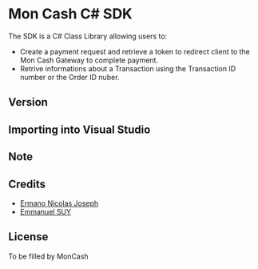 # Mon Cash C# SDK

The SDK is a C# Class Library allowing users to:
* Create a payment request and retrieve a token to redirect client to the Mon Cash Gateway to complete payment.
* Retrive informations about a Transaction using the Transaction ID number or the Order ID nuber.

## Version


## Importing into Visual Studio


## Note

## Credits

- [Ermano Nicolas Joseph](https://linkedin.com/in/jnermano)
- [Emmanuel SUY](http://www.linkedin.com/in/emmanuel-suy-11474277)

## License

To be filled by MonCash